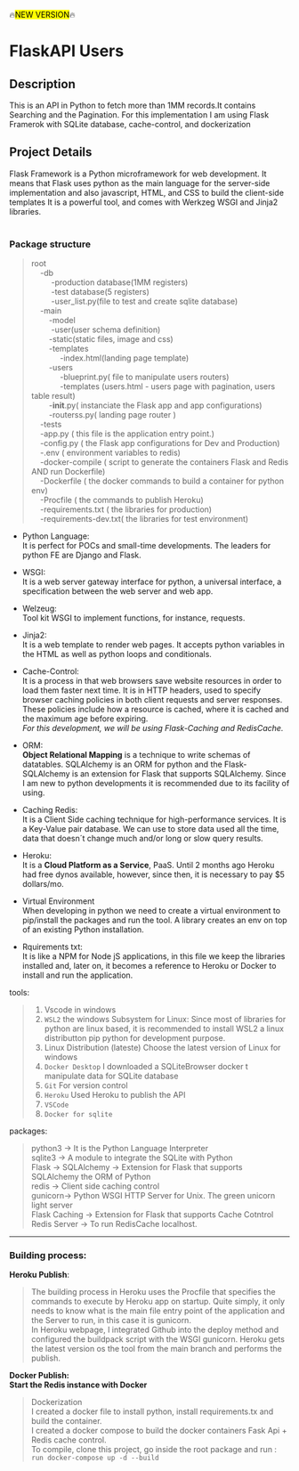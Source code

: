 
:fire:<mark>NEW VERSION</mark>:fire:<br>

<h1> FlaskAPI Users </h1>

<h2> Description</h2>
This is an API in Python to fetch more than 1MM records.It contains Searching and the Pagination.
For this implementation I am using Flask Framerok with SQLite database, cache-control, and dockerization

<h2>Project Details</h2>

Flask Framework is a Python microframework for web development. It means that Flask uses python as the main language for the server-side implementation and also javascript, HTML, and CSS to build the client-side templates  It is a powerful tool, and comes with Werkzeg WSGI and Jinja2 libraries.
</br>
</br>

### Package structure
>root<br>
&nbsp;&nbsp;&nbsp;&nbsp;-db<br>
&nbsp;&nbsp;&nbsp;&nbsp;&nbsp;&nbsp;&nbsp;&nbsp;&nbsp;-production database(1MM registers)<br>
&nbsp;&nbsp;&nbsp;&nbsp;&nbsp;&nbsp;&nbsp;&nbsp;&nbsp;-test database(5 registers)<br>
&nbsp;&nbsp;&nbsp;&nbsp;&nbsp;&nbsp;&nbsp;&nbsp;&nbsp;-user_list.py(file to test and create sqlite database)<br>
&nbsp;&nbsp;&nbsp;&nbsp;-main <br>
&nbsp;&nbsp;&nbsp;&nbsp;&nbsp;&nbsp;&nbsp;&nbsp;-model<br>
&nbsp;&nbsp;&nbsp;&nbsp;&nbsp;&nbsp;&nbsp;&nbsp;&nbsp;-user(user schema definition)<br>
&nbsp;&nbsp;&nbsp;&nbsp;&nbsp;&nbsp;&nbsp;&nbsp;-static(static files, image and css)<br>
&nbsp;&nbsp;&nbsp;&nbsp;&nbsp;&nbsp;&nbsp;&nbsp;-templates<br>
&nbsp;&nbsp;&nbsp;&nbsp;&nbsp;&nbsp;&nbsp;&nbsp;&nbsp;&nbsp;&nbsp;&nbsp;&nbsp;-index.html(landing page template)<br>
&nbsp;&nbsp;&nbsp;&nbsp;&nbsp;&nbsp;&nbsp;&nbsp;-users<br>
&nbsp;&nbsp;&nbsp;&nbsp;&nbsp;&nbsp;&nbsp;&nbsp;&nbsp;&nbsp;&nbsp;&nbsp;&nbsp;-blueprint.py( file to manipulate users routers)<br>
&nbsp;&nbsp;&nbsp;&nbsp;&nbsp;&nbsp;&nbsp;&nbsp;&nbsp;&nbsp;&nbsp;&nbsp;&nbsp;-templates (users.html - users page with pagination, users table result)<br>
&nbsp;&nbsp;&nbsp;&nbsp;&nbsp;&nbsp;&nbsp;&nbsp;-__init__.py( instanciate the Flask app and app configurations)<br>
&nbsp;&nbsp;&nbsp;&nbsp;&nbsp;&nbsp;&nbsp;&nbsp;-routerss.py( landing page router )<br> 
&nbsp;&nbsp;&nbsp;&nbsp;-tests<br>
&nbsp;&nbsp;&nbsp;&nbsp;-app.py              ( this file is the application entry point.)<br>
&nbsp;&nbsp;&nbsp;&nbsp;-config.py           ( the Flask app configurations for Dev and Production)<br>
&nbsp;&nbsp;&nbsp;&nbsp;-.env                ( environment variables to redis)<br>
&nbsp;&nbsp;&nbsp;&nbsp;-docker-compile      ( script to generate the containers Flask and Redis AND run Dockerfile)<br>
&nbsp;&nbsp;&nbsp;&nbsp;-Dockerfile          ( the docker commands to build a container for python env)<br>
&nbsp;&nbsp;&nbsp;&nbsp;-Procfile            ( the commands to publish Heroku)<br>
&nbsp;&nbsp;&nbsp;&nbsp;-requirements.txt    ( the libraries for production)<br>
&nbsp;&nbsp;&nbsp;&nbsp;-requirements-dev.txt( the libraries for test environment)<br>

* Python Language:<br>
 It is perfect for POCs and small-time developments. The leaders for python FE are Django and Flask.

* WSGI:<br>
It is a web server gateway interface for python, a universal interface, a specification between the web server and web app.

* Welzeug:<br>
 Tool kit WSGI to implement functions, for instance, requests.

* Jinja2:<br>
 It is a web template to render web pages. It accepts python variables in the HTML as well as python loops and conditionals.

* Cache-Control:<br>
 It is a process in that web browsers save website resources in order to load them faster next time.
 It is in HTTP headers, used to specify browser caching policies in both client requests and server responses. These policies include how a resource is cached, where  it is cached and the maximum age before expiring.<br>
 *For this development, we will be using Flask-Caching and RedisCache.*

* ORM:<br>
 **Object Relational Mapping** is a technique to write schemas of datatables. SQLAlchemy is an ORM for python and the 
 Flask-SQLAlchemy is an extension for Flask that supports SQLAlchemy. Since I am new to python developments it is recommended due to its facility of using.

* Caching Redis:<br>
 It is a Client Side caching technique for high-performance services. It is a Key-Value pair database. We can use to store data used all the time, data that doesn´t change much and/or long or slow query results.</p>

* Heroku:<br>
 It is a **Cloud Platform as a Service**, PaaS. Until 2 months ago Heroku had free dynos available, however, since then, it is necessary to pay $5 dollars/mo.

* Virtual Environment<br>
 When developing in python we need to create a virtual environment to pip/install the packages and run the tool. A library creates an env on top of an existing Python  installation.

* Rquirements txt:<br>
 It is like a NPM for Node jS applications, in this file we keep the libraries installed and, later on, it becomes a reference to Heroku or Docker to install and run the application.

tools:
> 1) Vscode in windows
> 2) `WSL2` the windows Subsystem for Linux:
>    Since most of libraries for python are linux based, it is recommended to install WSL2 a linux distributton pip python for development purpose.
> 3) Linux Distribution (lateste)
>   Choose the latest version of Linux for windows
> 4) `Docker Desktop`
>    I downloaded a SQLiteBrowser docker t manipulate data for SQLite database 
> 5) `Git`
>    For version control 
> 6) `Heroku`
>    Used Heroku to publish the API 
> 7) `VSCode`
> 8) `Docker for sqlite`

packages:
> python3 -> It is the Python Language Interpreter <br>
> sqlite3 -> A module to integrate the SQLite with Python <br>
> Flask   -> SQLAlchemy -> Extension for Flask that supports SQLAlchemy the ORM of Python <br>
> redis   -> Client side caching control <br>
> gunicorn-> Python WSGI HTTP Server for Unix. The green unicorn light server<br>
> Flask Caching -> Extension for Flask that supports Cache Cotntrol<br>
> Redis Server -> To run RedisCache localhost.
--------------------------------------------------------------------------------------------------------------------------------------------------------------------

### Building process:<br>
**Heroku Publish**:<br>
> The building process in Heroku uses the Procfile that specifies the commands to execute by Heroku app on startup. Quite simply, it only needs to know what is the main file entry point of the application and the Server to run, in this case it is gunicorn.<br>
> In Heroku webpage, I integrated Github into the deploy method and configured the buildpack script with the WSGI gunicorn. Heroku gets the latest version os the tool from the main branch and performs the publish.

**Docker Publish:**<br> 
**Start the Redis instance with Docker**<br>
> Dockerization <br>
I created a docker file to install python, install requirements.tx and build the container.<br>
I created a docker compose to build the docker containers Fask Api + Redis cache control.<br>
To compile, clone this project, go inside the root package and run :<br>
`run docker-compose up -d --build` <br> 
